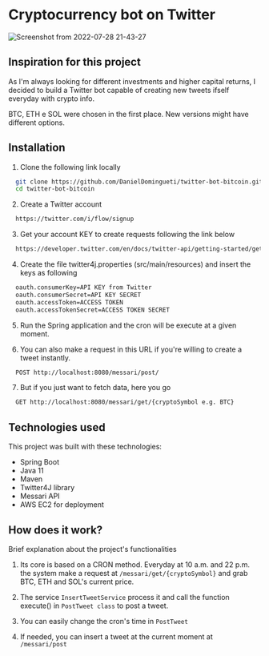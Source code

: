 
# Cryptocurrency bot on Twitter

![Screenshot from 2022-07-28 21-43-27](https://user-images.githubusercontent.com/75149800/181659841-b0ef8e86-d634-43c5-bc08-1cf355da4da0.png)

## Inspiration for this project

As I'm always looking for different investments and higher capital returns, 
I decided to build a Twitter bot capable of creating new tweets
ifself everyday with crypto info.

BTC, ETH e SOL were chosen in the first place. 
New versions might have different options.
## Installation

1. Clone the following link locally

```bash
  git clone https://github.com/DanielDomingueti/twitter-bot-bitcoin.git
  cd twitter-bot-bitcoin
```
2. Create a Twitter account

```bash
  https://twitter.com/i/flow/signup
```

3. Get your account KEY to create requests following the link below
```bash
  https://developer.twitter.com/en/docs/twitter-api/getting-started/getting-access-to-the-twitter-api
```

4. Create the file twitter4j.properties (src/main/resources) and insert the keys as following
```bash
  oauth.consumerKey=API KEY from Twitter
  oauth.consumerSecret=API KEY SECRET
  oauth.accessToken=ACCESS TOKEN
  oauth.accessTokenSecret=ACCESS TOKEN SECRET
```

5. Run the Spring application and the cron will be execute at a given moment.

6. You can also make a request in this URL if you're willing to create a tweet instantly.
```bash
  POST http://localhost:8080/messari/post/
```
7. But if you just want to fetch data, here you go
```bash
  GET http://localhost:8080/messari/get/{cryptoSymbol e.g. BTC}
```

## Technologies used

This project was built with these technologies:

- Spring Boot
- Java 11
- Maven
- Twitter4J library
- Messari API
- AWS EC2 for deployment


## How does it work?

Brief explanation about the project's functionalities

1. Its core is based on a CRON method. Everyday at 10 a.m. and 22 p.m. 
the system make a request at ```/messari/get/{cryptoSymbol}``` and grab BTC, ETH and SOL's current price.

2. The service ```InsertTweetService``` process it and call the function execute() 
in ```PostTweet class``` to post a tweet.

3. You can easily change the cron's time in ```PostTweet```

4. If needed, you can insert a tweet at the current moment at ```/messari/post```
